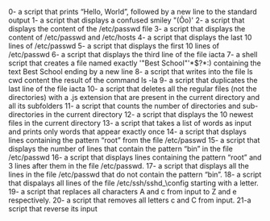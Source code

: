 0- a script that prints “Hello, World”, followed by a new line to the standard output
1- a script that displays a confused smiley "(Ôo)'
2- a script that displays the content of the /etc/passwd file
3- a script that displays the content of /etc/passwd and /etc/hosts
4- a script that displays the last 10 lines of /etc/passwd
5- a script that displays the first 10 lines of /etc/passwd
6- a script that displays the third line of the file iacta
7-  a shell script that creates a file named exactly \'"Best School"\'*$\?\*:) containing the text Best School ending by a new line
8- a script that writes into the file ls cwd content the result of the command ls -la
9- a script that duplicates the last line of the file iacta
10- a script that deletes all the regular files (not the directories) with a .js extension that are present in the current directory and all its subfolders
11- a script that counts the number of directories and sub-directories in the current directory
12- a script that displays the 10 newest files in the current directory
13- a script that takes a list of words as input and prints only words that appear exactly once
14- a script that dsplays lines containing the pattern “root” from the file /etc/passwd
15- a script that displays the number of lines that contain the pattern “bin” in the file /etc/passwd
16- a script that displays lines containing the pattern “root” and 3 lines after them in the file /etc/passwd.
17- a script that displays all the lines in the file /etc/passwd that do not contain the pattern “bin”.
18- a script that dispalays all lines of the file /etc/ssh/sshd_\config starting with a letter.
19- a script that replaces all characters A and c from input to Z and e respectively.
20- a script that removes all letters c and C from input.
21-a script that reverse its input



